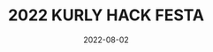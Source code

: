 ---
layout: post
title: 2022 KURLY HACK FESTA
excerpt: "이커머스 해결 과제 마켓컬리 해커톤 참여"

categories:
  - 개발
tags:
  - [해커톤, 마켓컬리, 컬리, KURLY HACK FESTA]

toc: true
toc_sticky: true

date: 2022-08-02
last_modified_at: 2022-08-02
---